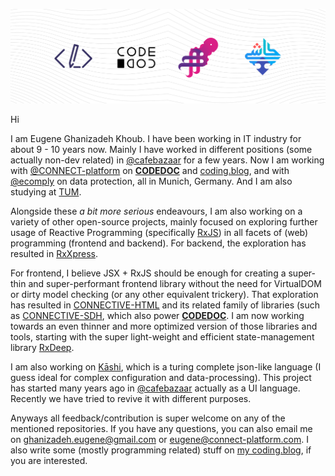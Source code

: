 ![banner](https://raw.githubusercontent.com/loreanvictor/loreanvictor/master/banner.svg)

Hi

I am Eugene Ghanizadeh Khoub. I have been working in IT industry for about 9 - 10 years now. Mainly I have worked in different positions (some actually non-dev related) in [@cafebazaar](https://github.com/cafebazaar) for a few years. Now I am working with [@CONNECT-platform](https://github.com/CONNECT-platform) on [**CODEDOC**](https://github.com/CONNECT-platform/codedoc) and [coding.blog](https://github.com/CONNECT-platform/coding-blog), and with [@ecomply](https://github.com/ecomply) on data protection, all in Munich, Germany. And I am also studying at [TUM](https://www.tum.de/en/).

Alongside these _a bit more serious_ endeavours, I am also working on a variety of other open-source projects, mainly focused on exploring further usage of Reactive Programming (specifically [RxJS](https://github.com/ReactiveX/rxjs)) in all facets of (web) programming (frontend and backend). For backend, the exploration has resulted in [RxXpress](https://github.com/loreanvictor/rxxpress).

For frontend, I believe JSX + RxJS should be enough for creating a super-thin and super-performant frontend library without the need for VirtualDOM or dirty model checking (or any other equivalent trickery). That exploration has resulted in [CONNECTIVE-HTML](https://github.com/CONNECT-platform/connective-html) and its related family of libraries (such as [CONNECTIVE-SDH](https://github.com/CONNECT-platform/connective-sdh), which also power [**CODEDOC**](https://github.com/CONNECT-platform/codedoc). I am now working towards an even thinner and more optimized version of those libraries and tools, starting with the super light-weight and efficient state-management library [RxDeep](https://github.com/loreanvictor/rxdeep).

I am also working on [Kāshi](https://github.com/loreanvictor/kaashi), which is a turing complete json-like language (I guess ideal for complex configuration and data-processing). This project has started many years ago in [@cafebazaar](https://github.com/cafebazaar) actually as a UI language. Recently we have tried to revive it with different purposes.

Anyways all feedback/contribution is super welcome on any of the mentioned repositories. If you have any questions, you can also email me on ghanizadeh.eugene@gmail.com or eugene@connect-platform.com. I also write some (mostly programming related) stuff on [my coding.blog](https://eugene.coding.blog), if you are interested.
